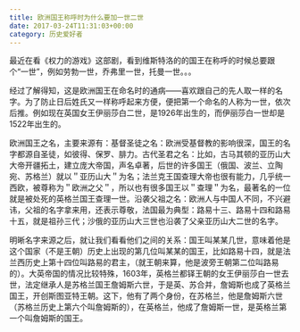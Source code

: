 ```yaml
---
title: 欧洲国王称呼时为什么要加一世二世
date: 2017-03-24T11:31:03+00:00
category: 历史爱好者
---
```


最近在看《权力的游戏》这部剧，看到维斯特洛的的国王在称呼的时候总要跟个“一世”，例如劳勃一世，乔弗里一世，托曼一世。。。

经过了解得知，这是欧洲国王在命名时的通病——喜欢跟自己的先人取一样的名字。为了防止日后姓氏又一样称呼起来方便，便把第一个命名的人称为一世，依次后推。例如现在英国女王伊丽莎白二世，是1926年出生的，而伊丽莎白一世却是1522年出生的。

欧洲国王之名，主要来源有：基督圣徒之名：欧洲受基督教的影响很深，国王的名字都源自圣徒，如彼得、保罗、腓力。古代圣君之名：比如，古马其顿的亚历山大大帝开疆拓土，建立庞大帝国，声名卓著，后世的许多国王（俄国、波兰、立陶宛、苏格兰）就以＂亚历山大＂为名；法兰克王国查理大帝也很有能力，几乎统一西欧，被尊称为＂欧洲之父＂，所以也有很多国王以＂查理＂为名，最著名的一位就是被处死的英格兰国王查理一世。沿袭父祖之名：欧洲人与中国人不同，不兴避讳，父祖的名字拿来用，还表示尊敬，法国最为典型：路易十三、路易十四和路易十五，就是祖孙三代；沙俄的亚历山大三世也沿袭了父亲亚历山大二世的名字。


明晰名字来源之后，就让我们看看他们之间的关系：国王叫某某几世，意味着他是这个国家（不是王朝）历史上出现的第几位叫某某的国王，比如路易十四，就是法兰西历史上第十四位叫路易的君主，（就王朝来算，他是波旁王朝第二位叫路易的）。大英帝国的情况比较特殊，1603年，英格兰都铎王朝的女王伊丽莎白一世去世，法定继承人是苏格兰国王詹姆斯六世，于是英、苏合并，詹姆斯也成了英格兰国王，开创斯图亚特王朝。这下，他有了两个身份，在苏格兰，他是詹姆斯六世（苏格兰历史上第六个叫詹姆斯的），在英格兰，他成了詹姆斯一世，是英格兰第一个叫詹姆斯的国王。
